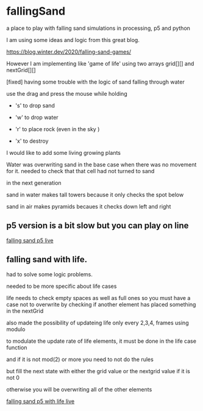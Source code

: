 # fallingSand
a place to play with falling sand simulations in processing, p5 and python

I am using some ideas and logic from this great blog.

 https://blog.winter.dev/2020/falling-sand-games/
 
However I am implementing like 'game of life'  using two arrays grid[][] and nextGrid[][]

[fixed] having some trouble with the logic of sand falling through water 

use the drag and press the mouse while holding 

- 's' to drop sand

- 'w' to drop water

- 'r' to place rock (even in the sky )

- 'x' to destroy


I would like to add some living growing plants


Water was overwriting sand in the base case when there was no movement for it. needed to check that that cell had not turned to sand 

in the next generation

sand in water makes tall towers because it only checks the spot below

sand in air makes pyramids becaues it checks down left and right


## p5 version is a bit slow but you can play on line

[falling sand p5 live](https://greggelong.github.io/fallingSand/fallingSandP5)


## falling sand with life.  

had to solve some logic problems.  

needed to be more specific about life cases

life needs to check empty spaces as well as full ones so you must have a case not to overwrite by checking if another element has placed something in the nextGrid

also made the possibility of updateing life only every 2,3,4, frames using modulo


to modulate the update rate of life elements, it must be done in the life case function


and if it is not mod(2) or more you need to not do the rules


but fill the next state with either the grid value or the nextgrid value if it is not 0


otherwise you will be overwriting all of the other elements


[falling sand p5 with life live](https://greggelong.github.io/fallingSand/fallingSandP5life)
